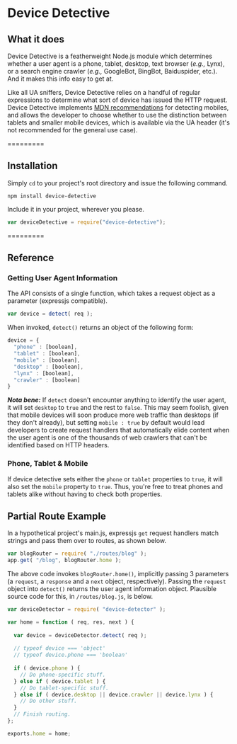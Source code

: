 # Device Detective

## What it does

Device Detective is a featherweight Node.js module which determines whether a user agent is a phone, tablet, desktop, text browser (*e.g.,* Lynx), or a search engine crawler (*e.g.,* GoogleBot, BingBot, Baiduspider, etc.). And it makes this info easy to get at.

Like all UA sniffers, Device Detective relies on a handful of regular expressions to determine what sort of device has issued the HTTP request. Device Detective implements [MDN recommendations](https://developer.mozilla.org/en-US/docs/Browser_detection_using_the_user_agent) for detecting mobiles, and allows the developer to choose whether to use the distinction between tablets and smaller mobile devices, which is available via the UA header (it's not recommended for the general use case).

=========
## Installation

Simply ```cd``` to your project's root directory and issue the following command.

    npm install device-detective
    
Include it in your project, wherever you please.
```js
var deviceDetective = require("device-detective");
```
=========
## Reference

### Getting User Agent Information

The API consists of a single function, which takes a request object as a parameter (expressjs compatible).

```js
var device = detect( req );
```
    
When invoked, ```detect()``` returns an object of the following form:

```js
device = {
  "phone" : [boolean],
  "tablet" : [boolean],
  "mobile" : [boolean],
  "desktop" : [boolean],
  "lynx" : [boolean],
  "crawler" : [boolean]
}
```

**_Nota bene:_** If ```detect``` doesn't encounter anything to identify the user agent, it will set ```desktop``` to ```true``` and the rest to ```false```. This may seem foolish, given that mobile devices will soon produce more web traffic than desktops (if they don't already), but setting ```mobile : true``` by default would lead developers to create request handlers that automatically elide content when the user agent is one of the thousands of web crawlers that can't be identified based on HTTP headers.

### Phone, Tablet & Mobile

If device detective sets either the ```phone``` or ```tablet``` properties to ```true```, it will also set the ```mobile``` property to ```true```. Thus, you're free to treat phones and tablets alike without having to check both properties.

## Partial Route Example

In a hypothetical project's main.js, expressjs ```get``` request handlers match strings and pass them over to routes, as shown below.
```js
var blogRouter = require( "./routes/blog" );
app.get( "/blog", blogRouter.home );
```

The above code invokes ```blogRouter.home()```, implicitly passing 3 parameters (a ```request```, a ```response``` and a ```next``` object, respectively). Passing the ```request``` object into ```detect()``` returns the user agent information object. Plausible source code for this, in ```/routes/blog.js```, is below.

```js
var deviceDetector = require( "device-detector" );

var home = function ( req, res, next ) {
  
  var device = deviceDetector.detect( req );
  
  // typeof device === 'object'
  // typeof device.phone === 'boolean'
  
  if ( device.phone ) {
    // Do phone-specific stuff.
  } else if ( device.tablet ) {
    // Do tablet-specific stuff.
  } else if ( device.desktop || device.crawler || device.lynx ) {
    // Do other stuff. 
  }
  // Finish routing.
};

exports.home = home;
```
